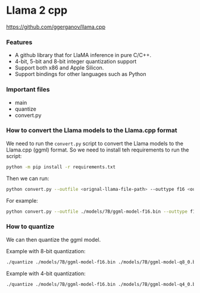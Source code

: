 
# Llama 2 cpp
https://github.com/ggerganov/llama.cpp

### Features
* A github library that for LlaMA inference in pure C/C++.
* 4-bit, 5-bit and 8-bit integer quantization support
* Support both x86 and Apple Silicon.
* Support bindings for other languages such as Python

### Important files
* main
* quantize
* convert.py

### How to convert the Llama models to the Llama.cpp format
We need to run the `convert.py` script to convert the Llama models to the Llama.cpp (ggml) format. So we need to install teh requirements to run the script:
```sh
python -m pip install -r requirements.txt
```

Then we can run:
```sh
python convert.py --outfile <orignal-llama-file-path> --outtype f16 <output-path>
```
For example:
```sh
python convert.py --outfile ./models/7B/ggml-model-f16.bin --outtype f16 ../meta_models/7B/llama-2-7b
```

### How to quantize
We can then quantize the ggml model.

Example with 8-bit quantization:
```sh
./quantize ./models/7B/ggml-model-f16.bin ./models/7B/ggml-model-q8_0.bin q8_0
```

 Example with 4-bit quantization:
```sh
./quantize ./models/7B/ggml-model-f16.bin ./models/7B/ggml-model-q4_0.bin q4_0
```
